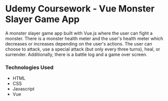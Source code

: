 # Udemy Coursework - Vue Monster Slayer Game App
A monster slayer game app built with Vue.js where the user can fight a monster. There is a monster health meter and the user's health meter which decreases or increases depending on the user's actions. The user can choose to attack, use a special attack (but only every three turns), heal, or surrender. Additionally, there is a battle log and a game over screen.

### Technologies Used
- HTML
- CSS
- Javascript
- Vue